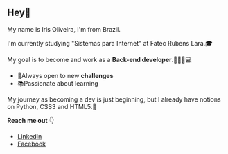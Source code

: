 ## Hey👋

My name is Iris Oliveira, I'm from Brazil.

I'm currently studying "Sistemas para Internet" at Fatec Rubens Lara.🎓

My goal is to become and work as a **Back-end developer**.👩🏻‍💻💻


 - 🔎Always open to new **challenges**
 - 📚Passionate about learning

My journey as becoming a dev is just beginning, but I already have notions on Python, CSS3 and HTML5.👾

**Reach me out** 👇

 - [LinkedIn](https://www.linkedin.com/in/iris-oliveira-06218319b/)
 - [Facebook](https://www.facebook.com/irisoliveira00/)
